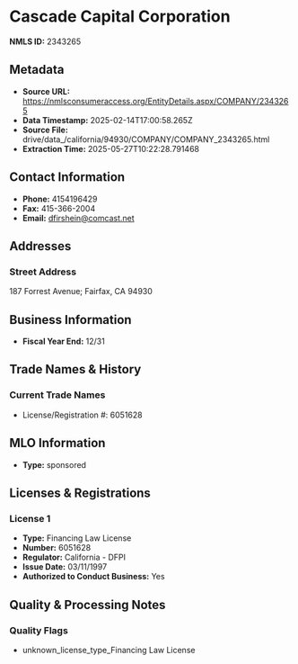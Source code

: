 # Cascade Capital Corporation

**NMLS ID:** 2343265

## Metadata
- **Source URL:** https://nmlsconsumeraccess.org/EntityDetails.aspx/COMPANY/2343265
- **Data Timestamp:** 2025-02-14T17:00:58.265Z
- **Source File:** drive/data_/california/94930/COMPANY/COMPANY_2343265.html
- **Extraction Time:** 2025-05-27T10:22:28.791468

## Contact Information
- **Phone:** 4154196429
- **Fax:** 415-366-2004
- **Email:** dfirshein@comcast.net

## Addresses
### Street Address
187 Forrest Avenue; Fairfax, CA 94930

## Business Information
- **Fiscal Year End:** 12/31

## Trade Names & History
### Current Trade Names
- License/Registration #: 6051628

## MLO Information
- **Type:** sponsored

## Licenses & Registrations

### License 1
- **Type:** Financing Law License
- **Number:** 6051628
- **Regulator:** California - DFPI
- **Issue Date:** 03/11/1997
- **Authorized to Conduct Business:** Yes

## Quality & Processing Notes
### Quality Flags
- unknown_license_type_Financing Law License
